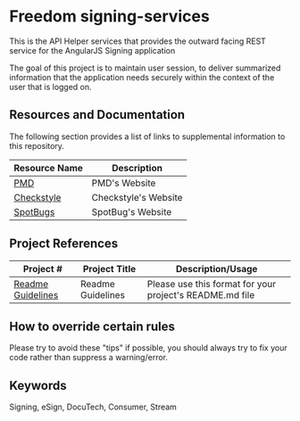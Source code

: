 # Freedom signing-services

This is the API Helper services that provides the outward facing REST service for the AngularJS Signing application 

The goal of this project is to maintain user session, to deliver summarized information that the application needs securely within the context of the user that is logged on.





## Resources and Documentation

The following section provides a list of links to supplemental information to this repository.

| Resource Name | Description | 
| --- | --- |
| [PMD](https://www.freedommortgage.com) | PMD's Website |
| [Checkstyle](https://www.freedommortgage.com) | Checkstyle's Website |
| [SpotBugs](https://spotbugs.github.io/) | SpotBug's Website |

## Project References

| Project # | Project Title | Description/Usage | 
| --- | --- | --- |
| [Readme Guidelines](http://github.fhmc.local/Freedom/readme-guidelines) | Readme Guidelines | Please use this format for your project's README.md file |

## How to override certain rules
Please try to avoid these "tips" if possible, you should always try to fix your code rather than suppress a warning/error.





## Keywords

Signing, eSign, DocuTech, Consumer, Stream
